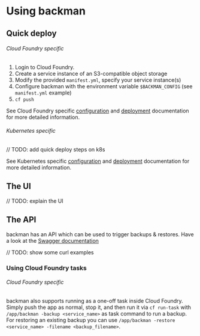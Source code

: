 # Using backman

## Quick deploy

###### Cloud Foundry specific
1. Login to Cloud Foundry.
2. Create a service instance of an S3-compatible object storage
3. Modify the provided `manifest.yml`, specify your service instance(s)
4. Configure backman with the environment variable `$BACKMAN_CONFIG` (see `manifest.yml` example)
5. `cf push`

See Cloud Foundry specific [configuration](/docs/cloudfoundry/configuration.md) and [deployment](/docs/cloudfoundry/deployment.md) documentation for more detailed information.

###### Kubernetes specific

// TODO: add quick deploy steps on k8s

See Kubernetes specific [configuration](/docs/kubernetes/configuration.md) and [deployment](/docs/kubernetes/deployment.md) documentation for more detailed information.

## The UI

// TODO: explain the UI

## The API

backman has an API which can be used to trigger backups & restores.
Have a look at the [Swagger documentation](https://petstore.swagger.io/?url=https://raw.githubusercontent.com/swisscom/backman/master/swagger.yml)

// TODO: show some curl examples

### Using Cloud Foundry tasks

###### Cloud Foundry specific
backman also supports running as a one-off task inside Cloud Foundry. Simply push the app as normal, stop it, and then run it via `cf run-task` with `/app/backman -backup <service_name>` as task command to run a backup. For restoring an existing backup you can use `/app/backman -restore <service_name> -filename <backup_filename>`.
